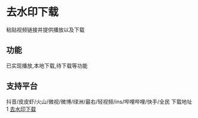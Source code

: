 # 去水印下载

粘贴视频链接并提供播放以及下载

## 功能

已实现播放,本地下载,待下载等功能

## 支持平台

抖音/皮皮虾/火山/微视/微博/绿洲/最右/轻视频/ins/哔哩哔哩/快手/全民
下载地址1 [去水印下载](https://github.wuyanzheshui.workers.dev/liuchuancong/parse_video/releases/download/1.0.3/app-release.apk "下载地址1")
